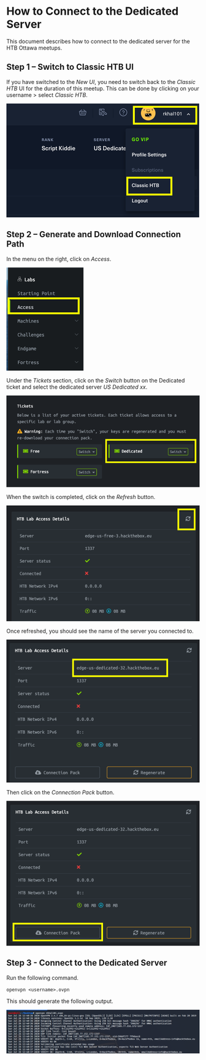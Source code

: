 # How to Connect to the Dedicated Server
This document describes how to connect to the dedicated server for the HTB Ottawa meetups. 

## Step 1 – Switch to Classic HTB UI
If you have switched to the *New UI*, you need to switch back to the *Classic HTB* UI for the duration of this meetup.
This can be done by clicking on your username > select *Classic HTB*.

![image1](images/how-to-connect-to-dedicated-server/1.png)


## Step 2 – Generate and Download Connection Path
In the menu on the right, click on *Access*.

 ![image2](images/how-to-connect-to-dedicated-server/2.png)

 

Under the *Tickets* section, click on the *Switch* button on the Dedicated ticket and select the dedicated server *US Dedicated xx*.


 ![image3](images/how-to-connect-to-dedicated-server/3.png)
 

When the switch is completed, click on the *Refresh* button.


 ![image4](images/how-to-connect-to-dedicated-server/4.png)

 

Once refreshed, you should see the name of the server you connected to.


 ![image5](images/how-to-connect-to-dedicated-server/5.png)

 

Then click on the *Connection Pack* button.


 ![image6](images/how-to-connect-to-dedicated-server/6.png)

 


## Step 3 - Connect to the Dedicated Server

Run the following command.

```
openvpn <username>.ovpn
```

This should generate the following output.

 ![image7](images/how-to-connect-to-dedicated-server/7.png)

